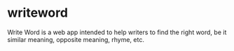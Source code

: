 # writeword

Write Word is a web app intended to help writers to find the right word, be it similar meaning, opposite meaning, rhyme, etc.
